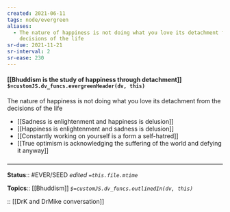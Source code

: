 ```yaml
---
created: 2021-06-11
tags: node/evergreen
aliases:
  - The nature of happiness is not doing what you love its detachment from the
    decisions of the life
sr-due: 2021-11-21
sr-interval: 2
sr-ease: 230
---
```


#### [[Bhuddism is the study of happiness through detachment]] `$=customJS.dv_funcs.evergreenHeader(dv, this)`

The nature of happiness is not doing what you love its detachment from the decisions of the life

- [[Sadness is enlightenment and happiness is delusion]]
- [[Happiness is enlightenment and sadness is delusion]]
- [[Constantly working on yourself is a form a self-hatred]]
- [[True optimism is acknowledging the suffering of the world and defying it anyway]]

### <hr class="footnote"/>

**Status**:: #EVER/SEED 
*edited `=this.file.mtime`*

**Topics**:: [[Bhuddism]]
*`$=customJS.dv_funcs.outlinedIn(dv, this)`*

:: [[DrK and DrMike conversation]]

